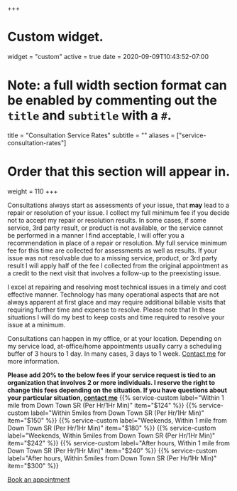 +++
# Custom widget.
widget = "custom"
active = true
date = 2020-09-09T10:43:52-07:00

# Note: a full width section format can be enabled by commenting out the `title` and `subtitle` with a `#`.
title = "Consultation Service Rates"
subtitle = ""
aliases = ["service-consultation-rates"]
# Order that this section will appear in.
weight = 110
+++

Consultations always start as assessments of your issue, that **may** lead to a repair or resolution of your issue. I collect my full minimum fee if you decide not to accept my repair or resolution results.  In some cases, if some service, 3rd party result, or product is not available, or the service cannot be performed in a manner I find acceptable, I will offer you a recommendation in place of a repair or resolution. My full service minimum fee for this time are collected for assessments as well as results.  If your issue was not resolvable due to a missing service, product, or 3rd party result I will apply half of the fee I collected from the original appointment as a credit to the next visit that involves a follow-up to the preexisting issue.

I excel at repairing and resolving most technical issues in a timely and cost effective manner. Technology has many operational aspects that are not always apparent at first glace and may require additional billable visits that requiring further time and expense to resolve. Please note that In these situations I will do my best to keep costs and time required to resolve your issue at a minimum. 
  
Consultations can happen in my office, or at your location. Depending on my service load, at-office/home appointments usually carry a scheduling buffer of 3 hours to 1 day. In many cases, 3 days to 1 week. [Contact me](/#contact) for more information. 

<b>Please add 20% to the below fees if your service request is tied to an organization that involves 2 or more individuals. I reserve the right to change this fees depending on the situation. If you have questions about your particular situation, [contact me](/#contact)</b>
{{% service-custom label="Within 1 mile from Down Town SR (Per Hr/1Hr Min)" item="$124" %}}
{{% service-custom label="Within 5miles from Down Town SR (Per Hr/1Hr Min)" item="$150" %}}
{{% service-custom label="Weekends, Within 1 mile from Down Town SR (Per Hr/1Hr Min)" item="$180" %}}
{{% service-custom label="Weekends, Within 5miles from Down Town SR (Per Hr/1Hr Min)" item="$242" %}}
{{% service-custom label="After hours, Within 1 mile from Down Town SR (Per Hr/1Hr Min)" item="$240" %}}
{{% service-custom label="After hours, Within 5miles from Down Town SR (Per Hr/1Hr Min)" item="$300" %}}

<a href="https://scheduling.scottrlarson.com/">Book an appointment</a> 